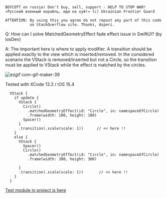 ```
BOYCOTT on russia! Don't buy, sell, support - HELP TO STOP WAR!
«Русский военный корабль, иди на хуй!» (c) Ukrainian Frontier Guard

ATTENTION: By using this you agree do not repost any part of this code
           on StackOverflow site. Thanks, Asperi.
```

Q: How can I solve MatchedGeometryEffect fade effect issue in SwiftUI? (by iosDev)

A: The important here is where to apply modifier. A transition should be applied
exactly to the view which is inserted/removed. In the considered scenario the VStack
is removed/inserted but not a Circle, so the transition must be applied to VStack
while the effect is matched by the circles.

![ezgif com-gif-maker-39](https://user-images.githubusercontent.com/62171579/164878755-adf7e086-ba51-4b06-aaf2-ec04ce8d9cb2.gif)

Tested with XCode 13.3 / iOS 15.4

      VStack {
        if update {
          VStack {
            Circle()
              .matchedGeometryEffect(id: "Circle", in: namespaceOfCircle)
              .frame(width: 100, height: 100)
            Spacer()
          }
          .transition(.scale(scale: 1))      // << here !!
        }
        else {
          VStack {
            Spacer()
            Circle()
              .matchedGeometryEffect(id: "Circle", in: namespaceOfCircle)
              .frame(width: 300, height: 300)

          }
          .transition(.scale(scale: 1))       // << here !!
        }
      }

[Test module in project is here](https://github.com/Asperi-Demo/4SwiftUI/blob/master/PlayOn_iOS/PlayOn_iOS/Findings/TestColorFadeEffect.swift)
